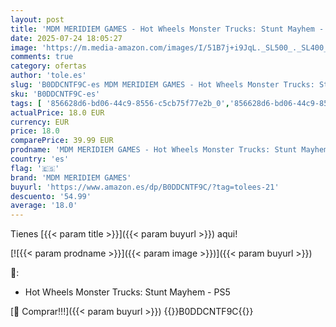 ```yaml
---
layout: post
title: 'MDM MERIDIEM GAMES - Hot Wheels Monster Trucks: Stunt Mayhem - PS5'
date: 2025-07-24 18:05:27
image: 'https://m.media-amazon.com/images/I/51B7j+i9JqL._SL500_._SL400_.jpg'
comments: true
category: ofertas
author: 'tole.es'
slug: 'B0DDCNTF9C-es MDM MERIDIEM GAMES - Hot Wheels Monster Trucks: Stunt...'
sku: 'B0DDCNTF9C-es'
tags: [ '856628d6-bd06-44c9-8556-c5cb75f77e2b_0','856628d6-bd06-44c9-8556-c5cb75f77e2b_2201','856628d6-bd06-44c9-8556-c5cb75f77e2b_3601','Arborist Merchandising Root','Hardware y juegos para PlayStation 5','Juegos para PlayStation 5','Preventa de Videojuegos','Self Service','Special Features Stores','Videojuegos','Videojuegos más esperados','mdm meridiem games','ps5','🇪🇸', ]
actualPrice: 18.0 EUR
currency: EUR
price: 18.0
comparePrice: 39.99 EUR
prodname: 'MDM MERIDIEM GAMES - Hot Wheels Monster Trucks: Stunt Mayhem - PS5'
country: 'es'
flag: '🇪🇸'
brand: 'MDM MERIDIEM GAMES'
buyurl: 'https://www.amazon.es/dp/B0DDCNTF9C/?tag=tolees-21'
descuento: '54.99'
average: '18.0'
---
```


Tienes [{{< param title >}}]({{< param buyurl >}}) aqui!

[![{{< param prodname >}}]({{< param image >}})]({{< param buyurl >}})

🔎:

- Hot Wheels Monster Trucks: Stunt Mayhem - PS5

[🛒 Comprar!!!]({{< param buyurl >}})
{{<world>}}B0DDCNTF9C{{</world>}}

